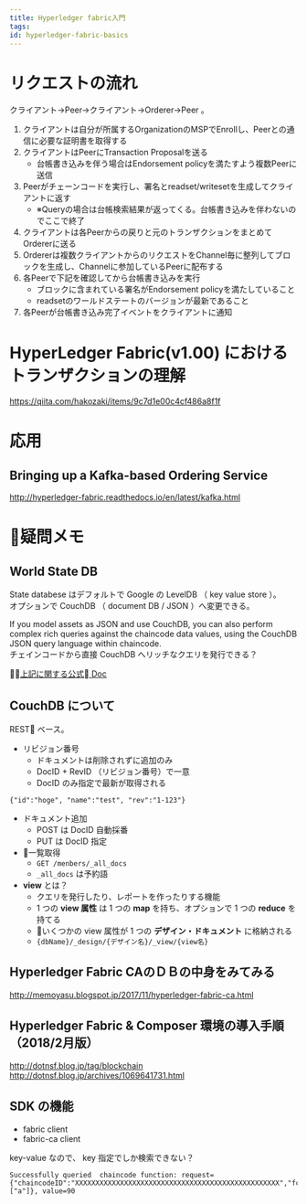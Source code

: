 ```yaml
---
title: Hyperledger fabric入門
tags:
id: hyperledger-fabric-basics
---
```






# リクエストの流れ

クライアント->Peer->クライアント->Orderer->Peer 。

1. クライアントは自分が所属するOrganizationのMSPでEnrollし、Peerとの通信に必要な証明書を取得する
2. クライアントはPeerにTransaction Proposalを送る
    - 台帳書き込みを伴う場合はEndorsement policyを満たすよう複数Peerに送信
3. Peerがチェーンコードを実行し、署名とreadset/writesetを生成してクライアントに返す
    - ※Queryの場合は台帳検索結果が返ってくる。台帳書き込みを伴わないのでここで終了
4. クライアントは各Peerからの戻りと元のトランザクションをまとめてOrdererに送る
5. Ordererは複数クライアントからのリクエストをChannel毎に整列してブロックを生成し、Channelに参加しているPeerに配布する
6. 各Peerで下記を確認してから台帳書き込みを実行
    - ブロックに含まれている署名がEndorsement policyを満たしていること
    - readsetのワールドステートのバージョンが最新であること
7. 各Peerが台帳書き込み完了イベントをクライアントに通知

# HyperLedger Fabric(v1.00) におけるトランザクションの理解

https://qiita.com/hakozaki/items/9c7d1e00c4cf486a8f1f

# 応用

## Bringing up a Kafka-based Ordering Service

http://hyperledger-fabric.readthedocs.io/en/latest/kafka.html


# 疑問メモ

## World State DB

State databese はデフォルトで Google の LevelDB （ key value store ）。  
オプションで CouchDB （ document DB / JSON ）へ変更できる。  

If you model assets as JSON and use CouchDB, you can also perform complex rich queries against the chaincode data values, using the CouchDB JSON query language within chaincode.  
チェインコードから直接 CouchDB へリッチなクエリを発行できる？  

[上記に関する公式 Doc](https://hyperledger-fabric.readthedocs.io/en/latest/couchdb_as_state_database.html)

## CouchDB について

REST ベース。

- リビジョン番号
    - ドキュメントは削除されずに追加のみ
    - DocID + RevID （リビジョン番号）で一意
    - DocID のみ指定で最新が取得される

```
{"id":"hoge", "name":"test", "rev":"1-123"}
```

- ドキュメント追加
    - POST は DocID 自動採番
    - PUT は DocID 指定
- 一覧取得
    - `GET /menbers/_all_docs`
    - `_all_docs` は予約語
- **view** とは？
    - クエリを発行したり、レポートを作ったりする機能
    - 1 つの **view 属性** は 1 つの **map** を持ち、オプションで 1 つの **reduce** を持てる
    - いくつかの view 属性が 1 つの **デザイン・ドキュメント** に格納される
    - `{dbName}/_design/{デザイン名}/_view/{view名}`

## Hyperledger Fabric CAのＤＢの中身をみてみる

http://memoyasu.blogspot.jp/2017/11/hyperledger-fabric-ca.html

## Hyperledger Fabric & Composer 環境の導入手順（2018/2月版）

http://dotnsf.blog.jp/tag/blockchain  
http://dotnsf.blog.jp/archives/1069641731.html

## SDK の機能

- fabric client
- fabric-ca client

key-value なので、 key 指定でしか検索できない？

```
Successfully queried  chaincode function: request={"chaincodeID":"XXXXXXXXXXXXXXXXXXXXXXXXXXXXXXXXXXXXXXXXXXXXXXXXXX","fcn":"query","args":["a"]}, value=90
```
